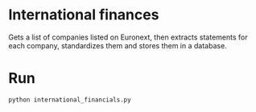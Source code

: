 # International finances

Gets a list of companies listed on Euronext, then extracts statements for each company, standardizes them 
and stores them in a database.

# Run
```
python international_financials.py
```